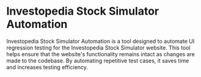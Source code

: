 # Investopedia Stock Simulator Automation

Investopedia Stock Simulator Automation is a tool designed to automate UI regression testing for the Investopedia Stock Simulator website. This tool helps ensure that the website's functionality remains intact as changes are made to the codebase. By automating repetitive test cases, it saves time and increases testing efficiency.

